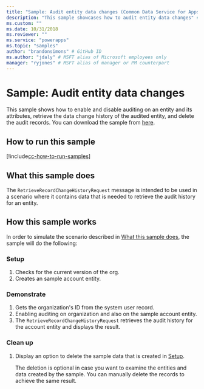 ```yaml
---
title: "Sample: Audit entity data changes (Common Data Service for Apps) | Microsoft Docs" # Intent and product brand in a unique string of 43-59 chars including spaces
description: "This sample showcases how to audit entity data changes" # 115-145 characters including spaces. This abstract displays in the search result.
ms.custom: ""
ms.date: 10/31/2018
ms.reviewer: ""
ms.service: "powerapps"
ms.topic: "samples"
author: "brandonsimons" # GitHub ID
ms.author: "jdaly" # MSFT alias of Microsoft employees only
manager: "ryjones" # MSFT alias of manager or PM counterpart
---
```

# Sample: Audit entity data changes

This sample shows how to enable and disable auditing on an entity and its attributes, retrieve the data change history of the audited entity, and delete the audit records. You can download the sample from [here](https://github.com/Microsoft/PowerApps-Samples/tree/master/cds/orgsvc/C%23/AuditEntityData).

## How to run this sample
[!include[cc-how-to-run-samples](../../includes/cc-how-to-run-samples.md)]

## What this sample does

The `RetrieveRecordChangeHistoryRequest` message is intended to be used in a scenario where it contains data that is needed to retrieve the audit history for an entity.


## How this sample works

In order to simulate the scenario described in [What this sample does](#what-this-sample-does), the sample will do the following:

### Setup

1. Checks for the current version of the org.
2. Creates an sample account entity.

### Demonstrate

1. Gets the organization's ID from the system user record.
2. Enabling auditing on organization and also on the sample account entity.
3. The `RetrieveRecordChangeHistoryRequest` retrieves the audit history for the account entity and displays the result.

### Clean up

1. Display an option to delete the sample data that is created in [Setup](#setup).

    The deletion is optional in case you want to examine the entities and data created by the sample. You can manually delete the records to achieve the same result.
